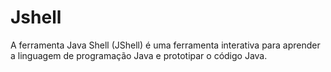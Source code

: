 # Jshell
A ferramenta Java Shell (JShell) é uma ferramenta interativa para aprender a linguagem de programação Java e prototipar o código Java.
